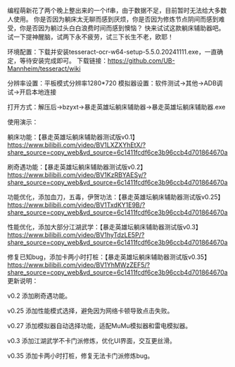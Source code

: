 编程萌新花了两个晚上整出来的一个if串，由于数据不足，目前暂时无法给大多数人使用。
你是否因为躺床太无聊而感到厌烦，你是否因为修炼节点阴间而感到难受，你是否因为躺过头白白浪费时间而感到懊恼？
快来试试这款躺床辅助器吧。试一下提神醒脑，试两下永不疲劳，试三下长生不老，欧耶！

环境配置：下载并安装tesseract-ocr-w64-setup-5.5.0.20241111.exe，一直确定，等待安装完成即可。
下载链接：https://github.com/UB-Mannheim/tesseract/wiki

分辨率设置：平板模式分辨率1280*720
模拟器设置：软件测试->其他->ADB调试->开启本地连接

打开方式：解压后->bzyxt->暴走英雄坛躺床辅助器->暴走英雄坛躺床辅助器.exe

使用演示：

躺床功能：【暴走英雄坛躺床辅助器测试版v0.1】 https://www.bilibili.com/video/BV1LXZXYhEtX/?share_source=copy_web&vd_source=6c1411fcdf6ce3b96ccb4d701864670a

刷奇遇功能：【暴走英雄坛躺床辅助器测试版v0.2】 https://www.bilibili.com/video/BV1KzRBYAESy/?share_source=copy_web&vd_source=6c1411fcdf6ce3b96ccb4d701864670a

功能优化，添加血刀，五毒，伊贺功法：【暴走英雄坛躺床辅助器测试版v0.25】 https://www.bilibili.com/video/BV1TxdKY1E9B/?share_source=copy_web&vd_source=6c1411fcdf6ce3b96ccb4d701864670a

性能优化，添加大部分江湖武学：【暴走英雄坛躺床辅助器测试版v0.3】 https://www.bilibili.com/video/BV1hyTdzLE5P/?share_source=copy_web&vd_source=6c1411fcdf6ce3b96ccb4d701864670a

修复已知bug，添加卡两小时打桩：【暴走英雄坛躺床辅助器测试版v0.35】 https://www.bilibili.com/video/BV1YhMWzZEF5/?share_source=copy_web&vd_source=6c1411fcdf6ce3b96ccb4d701864670a
更新说明：

v0.2 添加刷奇遇功能。

v0.25 添加性能模式选择，避免因为网络卡顿导致点击失败。

v0.27 添加模拟器自动选择功能，适配MuMu模拟器和雷电模拟器。

v0.3 添加江湖武学不卡门派修炼，优化UI界面，交互更丝滑。

v0.35 添加卡两小时打桩，修复无法卡门派修炼bug。
